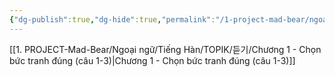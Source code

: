 ```yaml
---
{"dg-publish":true,"dg-hide":true,"permalink":"/1-project-mad-bear/ngoai-ngu/tieng-han/topik//50-cau/","hide":true,"dgPassFrontmatter":true}
---
```



[[1. PROJECT-Mad-Bear/Ngoại ngữ/Tiếng  Hàn/TOPIK/듣기/Chương 1 - Chọn bức tranh đúng (câu 1-3)\|Chương 1 - Chọn bức tranh đúng (câu 1-3)]]